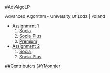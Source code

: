 #AdvAlgoLP

Advanced Algorithm - University Of Lodz | Poland

* [Assignment 1](https://github.com/YMonnier/AdvAlgoLP/wiki/Assignment-1)
     1. [Social](https://github.com/YMonnier/AdvAlgoLP/wiki/1---Social-Part)
     2. [Social Plus](https://github.com/YMonnier/AdvAlgoLP/wiki/1---Social-Plus-Part)
     3. [Premium](https://github.com/YMonnier/AdvAlgoLP/wiki/1---Premium-Part)
* [Assignment 2](https://github.com/YMonnier/AdvAlgoLP/wiki/Assignment-2)
     1. [Social](https://github.com/YMonnier/AdvAlgoLP/wiki/2---Social-Part)
     2. [Social Plus](https://github.com/YMonnier/AdvAlgoLP/wiki/2---Social-Plus-Part)


##Contributors
[@YMonnier](https://github.com/YMonnier)
